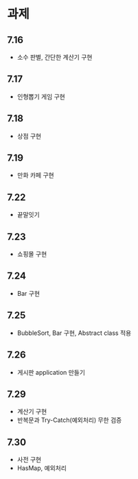 # 과제
## 7.16
 - 소수 판별, 간단한 계산기 구현

## 7.17
 - 인형뽑기 게임 구현

## 7.18
 - 상점 구현

## 7.19
 - 만화 카페 구현

## 7.22
 - 끝말잇기

## 7.23
 - 쇼핑몰 구현

## 7.24
 - Bar 구현

## 7.25
 - BubbleSort, Bar 구현, Abstract class 적용

## 7.26
 - 게시판 application 만들기

## 7.29
 - 계산기 구현 
 - 반복문과 Try-Catch(예외처리) 무한 검증

## 7.30
 - 사전 구현
 - HasMap, 예외처리